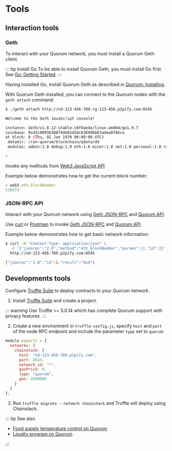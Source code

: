 # Tools

## Interaction tools

### Geth

To interact with your Quorum network, you must install a Quorum Geth client.

::: tip Install Go
To be able to install Quorum Geth, you must install Go first. See [Go: Getting Started](https://golang.org/doc/install).
:::

Having installed Go, install Quorum Geth as described in [Quorum: Installing](https://docs.goquorum.com/en/latest/Getting%20Started/Installing/).

With Quorum Geth installed, you can connect to the Quorum nodes with the `geth attach` command:

``` sh
$ ./geth attach http://nd-123-456-789.rg-123-456.p2pify.com:8545

Welcome to the Geth JavaScript console!

instance: Geth/v1.8.12-stable-c6f0ae4e/linux-amd64/go1.9.7
coinbase: 0xd3c0093b308f4de81d5dc636996b62adee8f66ca
at block: 0 (Thu, 01 Jan 1970 00:00:00 UTC)
 datadir: /run-quorum/blockchain/qdata/dd
 modules: admin:1.0 debug:1.0 eth:1.0 miner:1.0 net:1.0 personal:1.0 raft:1.0 rpc:1.0 txpool:1.0 web3:1.0

>
```

Invoke any methods from [Web3 JavaScript API](https://github.com/ethereum/wiki/wiki/JavaScript-API)

Example below demonstrates how to get the current block number:

``` js
> web3.eth.blockNumber
518973
```

### JSON-RPC API

Interact with your Quorum network using [Geth JSON-RPC](https://github.com/ethereum/wiki/wiki/JSON-RPC) and [Quorum API](https://docs.goquorum.com/en/latest/Getting%20Started/api/).

Use [curl](https://curl.haxx.se) or [Postman](https://www.getpostman.com) to invoke [Geth JSON-RPC](https://github.com/ethereum/wiki/wiki/JSON-RPC) and [Quorum API](https://docs.goquorum.com/en/latest/Getting%20Started/api/).

Example below demonstrates how to get basic network information:

``` sh
$ curl -H "Content-Type: application/json" \
  -d '{"jsonrpc":"2.0","method":"eth_blockNumber","params":[],"id":2}' \
  http://nd-123-456-789.p2pify.com:8545

{"jsonrpc":"2.0","id":2,"result":"0x4"}
```

## Developments tools

Configure [Truffle Suite](https://truffleframework.com) to deploy contracts to your Quorum network.

1. Install [Truffle Suite](https://truffleframework.com) and create a project.

::: warning
Use Truffle >= 5.0.14 which has complete Quorum support with privacy features.
:::

2. Create a new environment in `truffle-config.js`, specify `host` and `port` of the node RPC endpoint and include the parameter `type` set to `quorum`:

``` js
module.exports = {
  networks: {
    chainstack: {
      host: "nd-123-456-789.p2pify.com",
      port: 8545,
      network_id: "*",
      gasPrice: 0,
      type: "quorum",
      gas: 4500000
    }
  }
};
```

3. Run `truffle migrate --network chainstack` and Truffle will deploy using Chainstack.

::: tip See also

* [Food supply temperature control on Quorum](/tutorials/food-supply-temperature-control-on-quorum)
* [Loyalty program on Quorum](/tutorials/loyalty-program-on-quorum)

:::
